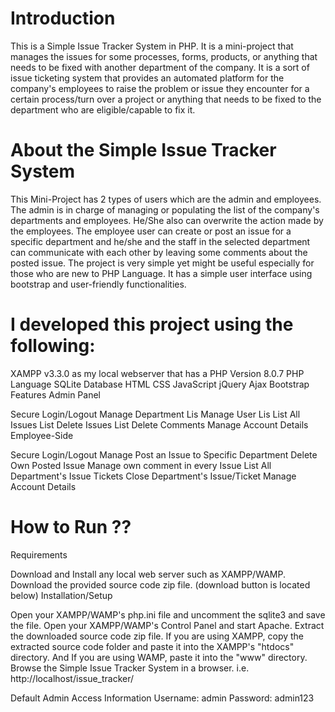 # Introduction
This is a Simple Issue Tracker System in PHP. It is a mini-project that manages the issues for some processes, forms, products, or anything that needs to be fixed with another department of the company. It is a sort of issue ticketing system that provides an automated platform for the company's employees to raise the problem or issue they encounter for a certain process/turn over a project or anything that needs to be fixed to the department who are eligible/capable to fix it.

# About the Simple Issue Tracker System
This Mini-Project has 2 types of users which are the admin and employees. The admin is in charge of managing or populating the list of the company's departments and employees. He/She also can overwrite the action made by the employees. The employee user can create or post an issue for a specific department and he/she and the staff in the selected department can communicate with each other by leaving some comments about the posted issue. The project is very simple yet might be useful especially for those who are new to PHP Language. It has a simple user interface using bootstrap and user-friendly functionalities.

# I developed this project using the following:

XAMPP v3.3.0 as my local webserver that has a PHP Version 8.0.7
PHP Language
SQLite Database
HTML
CSS
JavaScript
jQuery
Ajax
Bootstrap
Features
Admin Panel

Secure Login/Logout
Manage Department Lis
Manage User Lis
List All Issues
List Delete Issues
List Delete Comments
Manage Account Details
Employee-Side

Secure Login/Logout
Manage Post an Issue to Specific Department
Delete Own Posted Issue
Manage own comment in every Issue
List All Department's Issue Tickets
Close Department's Issue/Ticket
Manage Account Details

# How to Run ??
Requirements

Download and Install any local web server such as XAMPP/WAMP.
Download the provided source code zip file. (download button is located below)
Installation/Setup

Open your XAMPP/WAMP's php.ini file and uncomment the sqlite3 and save the file.
Open your XAMPP/WAMP's Control Panel and start Apache.
Extract the downloaded source code zip file.
If you are using XAMPP, copy the extracted source code folder and paste it into the XAMPP's "htdocs" directory. And If you are using WAMP, paste it into the "www" directory.
Browse the Simple Issue Tracker System in a browser. i.e. http://localhost/issue_tracker/

Default Admin Access Information
Username: admin
Password: admin123